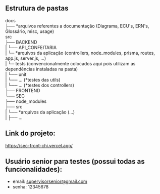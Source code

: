 ## Estrutura de pastas 

docs <br/>
├── *arquivos referentes a documentação (Diagrama, ECU's, ERN's, Glossário, misc, usage)<br/>
src<br/>
├── BACKEND<br/>
|   └── API_CONFEITARIA<br/>
|       └─ *arquivos da aplicação (controllers, node_modules, prisma, routes, app.js, server.js, ...)<br/>
|       └─ tests (convencionalmente colocados aqui pois utilizam as dependências instaladas na pasta)<br/>
|           └── unit<br/>
|                └── ... (*testes das utils)<br/>
|                 └── ... (*testes dos controllers) <br/> 
├── FRONTEND<br/>
└── SEC<br/>
    ├── node_modules<br/>
    ├── src<br/>
    |   └── *arquivos da aplicação (...)<br/>
    |   ├── ...<br/>


## Link do projeto:<br/>
https://sec-front-chi.vercel.app/

## Usuário senior para testes (possui todas as funcionalidades):
- email: supervisorsenior@gmail.com
- senha: 12345678
